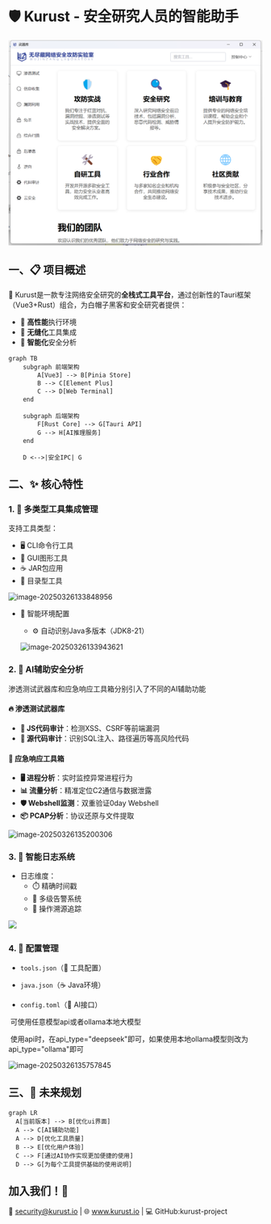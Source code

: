 # 🛡️ Kurust - 安全研究人员的智能助手

![image-20250326132728523](https://github.com/wjz-sec/Kurust/blob/main/assets/image-20250326132728523.png)


## 一、📋 项目概述

🔧 Kurust是一款专注网络安全研究的**全栈式工具平台**，通过创新性的Tauri框架（Vue3+Rust）组合，为白帽子黑客和安全研究者提供：

- 🚀 **高性能**执行环境
- 🔄 **无缝化**工具集成
- 🧠 **智能化**安全分析

```mermaid
graph TB
    subgraph 前端架构
        A[Vue3] --> B[Pinia Store]
        B --> C[Element Plus]
        C --> D[Web Terminal]
    end
    
    subgraph 后端架构
        F[Rust Core] --> G[Tauri API]
        G --> H[AI推理服务]
    end
    
    D <-->|安全IPC| G

```



## 二、✨ 核心特性

### 1. 🧰 多类型工具集成管理

支持工具类型：

- 🖥️ CLI命令行工具
- 🎨 GUI图形工具
- ☕ JAR包应用
- 📁 目录型工具

![image-20250326133848956](D:\Users\g3m\Desktop\assets\image-20250326133848956.png)
- 🔧 智能环境配置
  - ⚙️ 自动识别Java多版本（JDK8-21）

  ![image-20250326133943621](D:\Users\g3m\Desktop\assets\image-20250326133943621.png)

### 2. 🤖 AI辅助安全分析

渗透测试武器库和应急响应工具箱分别引入了不同的AI辅助功能

#### 🔥 渗透测试武器库

- **🤖 JS代码审计**：检测XSS、CSRF等前端漏洞
- **📜 源代码审计**：识别SQL注入、路径遍历等高风险代码

#### 🚨 应急响应工具箱
- **🖥️ 进程分析**：实时监控异常进程行为
- **📊 流量分析**：精准定位C2通信与数据泄露
- **🛡️ Webshell监测**：双重验证0day Webshell
- **📦 PCAP分析**：协议还原与文件提取

![image-20250326135200306](D:\Users\g3m\Desktop\assets\image-20250326135200306.png)

### 3. 📜 智能日志系统
- 日志维度：
  - ⏱️ 精确时间戳
  - 🚨 多级告警系统
  - 📍 操作溯源追踪

![](D:\Users\g3m\Desktop\assets\image-20250326133712331.png)

### 4.  📂 配置管理

- `tools.json`（🔧 工具配置）

- `java.json`（☕️ Java环境）
- `config.toml`（🤖 AI接口）

​	可使用任意模型api或者ollama本地大模型

​	使用api时，在api_type="deepseek"即可，如果使用本地ollama模型则改为 api_type="ollama"即可

![image-20250326135757845](D:\Users\g3m\Desktop\assets\image-20250326135757845.png)

## 三、🚀 未来规划
```mermaid
graph LR
  A[当前版本] --> B[优化ui界面]
  A --> C[AI辅助功能]
  A --> D[优化工具质量]
  B --> E[优化用户体验]
  C --> F[通过AI协作实现更加便捷的使用]
  D --> G[为每个工具提供基础的使用说明]
```

## 加入我们！👋
📧 security@kurust.io | 🌐 www.kurust.io | 💻 GitHub:kurust-project



